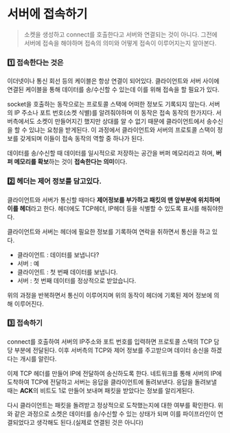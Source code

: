 # 서버에 접속하기

> 소켓을 생성하고 connect를 호출한다고 서버와 연결되는 것이 아니다. 그전에 서버에 접속을 해야하며 접속의 의미와 어떻게 접속이 이루어지는지 알아본다.



### :one: 접속한다는 것은

이더넷이나 통신 회선 등의 케이블은 항상 연결이 되어있다. 클라이언트와 서버 사이에 연결된 케이블을 통해 데이터를 송/수신할 수 있는데 이를 위해 접속을 할 필요가 있다.

socket을 호출하는 동작으로는 프로토콜 스택에 어떠한 정보도 기록되지 않는다. 서버의 IP 주소나 포트 번호(소켓 식별)를 알려줘야하며 이 동작은 접속 동작의 한가지다. 서버측에서도 소켓이 만들어지긴 했지만 상대를 알 수 없기 때문에 클라이언트에서 송수신을 할 수 있냐는 요청을 받게된다. 이 과정에서 클라이언트와 서버의 프로토콜 스택이 정보를 갖게되며 이들이 접속 동작의 역할 중 하나가 된다.

데이터를 송/수신할 때 데이터를 일시적으로 저장하는 공간을 버퍼 메모리라고 하며, **버퍼 메모리를 확보**하는 것이 **접속한다는 의미**이다.



### :two: 헤더는 제어 정보를 담고있다.

클라이언트와 서버가 통신할 때마다 **제어정보를 부가하고 패킷의 맨 앞부분에 위치하며 이를 헤더**라고 한다. 헤더에도 TCP헤더, IP헤더 등을 식별할 수 있도록 표시를 해줘야한다. 

클라이언트와 서버는 헤더에 필요한 정보를 기록하여 연락을 취하면서  통신을 하고 있다.

- 클라이언트 : 데이터를 보냅니다?
- 서버 : 예
- 클라이언트 : 첫 번째 데이터를 보냅니다.
- 서버 : 첫 번째 데이터를 정상적으로 받았습니다.

위의 과정을 반복하면서 통신이 이루어지며 위의 동작이 헤더에 기록된 제어 정보에 의해 이루어진다. 



### :three: 접속하기

connect를 호출하여 서버의 IP주소와 포트 번호를 입력하면 프로토콜 스택의 TCP 담당 부분에 전달된다. 이후 서버측의 TCP와 제어 정보를 주고받으며 데이터 송신을 하겠다는 개시를 알린다.

이제 TCP 헤더를 만들어 IP에 전달하여 송신하도록 한다. 네트워크를 통해 서버의 IP에 도착하여 TCP에 전달하고 서버는 응답을 클라이언트에 돌려보낸다. 응답을 돌려보낼 때는 **ACK**의 비트도 1로 만들어 보내며 패킷을 받았다는 정보를 알리게된다.

다시 클라이언트는 패킷을 돌려받고 정상적으로 도착했는지에 대한 여부를 확인한다. 위와 같은 과정으로 소켓은 데이터를 송/수신할 수 있는 상태가 되며 이를 파이프라인이 연결되었다고 생각해도 된다.(실제로 연결된 것은 아니다)